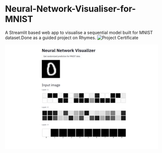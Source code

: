 # Neural-Network-Visualiser-for-MNIST
A Streamlit based web app to visualise a sequential model built for MNIST dataset.Done as a guided project on Rhymes.
![](https://coursera.org/share/98c6b881a2dfbdd83ae24c242b810870 "Project Certificate")

![](https://raw.githubusercontent.com/Joyoshish/Neural-Network-Visualiser-for-MNIST/master/NN_Visualiser_Sample.png)
